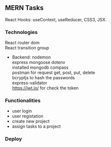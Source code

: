 ## MERN Tasks

React Hooks: useContext, useReducer, CSS3, JSX.

### Technologies

React router dom<br>
React transition group<br>

- Backend:
  nodemon<br>
  express mongoose dotenv<br>
  installed mongodb compass<br>
  postman for request get, post, put, delete<br>
  bcryptjs to hash the passwords<br>
  express-validator<br>
  https://jwt.io/ for check the token

### Functionalities

- user login
- user registation
- create new project
- assign tasks to a project

### Deploy

